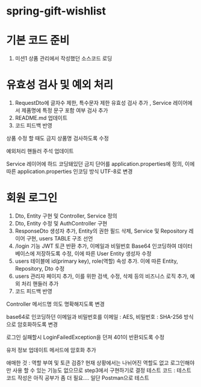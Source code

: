 # spring-gift-wishlist
# 기본 코드 준비
1. 미션1 상품 관리에서 작성했던 소스코드 로딩

# 유효성 검사 및 예외 처리
1. RequestDto에 글자수 제한, 특수문자 제한 유효성 검사 추가 , Service 레이어에서 제품명에 특정 문구 포함 여부 검사 추가
2. README.md 업데이트
3. 코드 피드백 반영

상품 수정 할 때도 금지 상품명 검사하도록 수정

예외처리 핸들러 주석 업데이트

Service 레이어에 하드 코딩돼있던 금지 단어를 application.properties에 정의, 이에 따른 application.properties 인코딩 방식 UTF-8로 변경

# 회원 로그인
1. Dto, Entity 구현 및 Controller, Service 정의
2. Dto, Entity 수정 및 AuthController 구현
3. ResponseDto 생성자 추가, Entity의 권한 필드 삭제, Service 및 Repository 레이어 구현, users TABLE 구조 선언
4. /login 기능 JWT 토큰 반환 추가, 이메일과 비밀번호 Base64 인코딩하여 데이터베이스에 저장하도록 수정, 이에 따른 User Entity 생성자 수정
5. users 테이블에 id(primary key), role(역할) 속성 추가. 이에 따른 Entity, Repository, Dto 수정
6. users 관리자 페이지 추가, 이를 위한 검색, 수정, 삭제 등의 비즈니스 로직 추가, 예외 처리 핸들러 추가
7. 코드 피드백 반영

Controller 메서드명 의도 명확해지도록 변경

base64로 인코딩하던 이메일과 비밀번호를 이메일 : AES, 비밀번호 : SHA-256 방식으로 암호화하도록 변경

로그인 실패할시 LoginFailedException을 던져 401이 반환되도록 수정

유저 정보 업데이트 메서드에 암호화 추가

애매한 것 : 역할 부여 및 토큰 검증? 현재 상황에서는 나뉘어진 역할도 없고 로그인해야만 사용 할 수 있는 기능도 없으므로 step3에서 구현하기로 결정
테스트 코드 : 테스트 코드 작성은 아직 공부가 좀 더 필요.... 일단 Postman으로 테스트